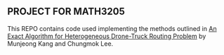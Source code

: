 ## PROJECT FOR MATH3205
This REPO contains code used implementing the methods outlined in [An Exact Algorithm for Heterogeneous Drone-Truck
Routing Problem](https://doi.org/10.1287/trsc.2021.1055) by Munjeong Kang and Chungmok Lee.

